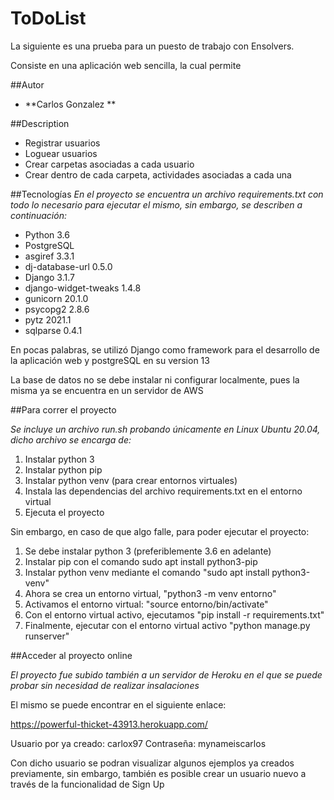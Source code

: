 # ToDoList

La siguiente es una prueba para un puesto de trabajo con Ensolvers.

Consiste en una aplicación web sencilla, la cual permite 

##Autor
* **Carlos Gonzalez **

##Description
* Registrar usuarios
* Loguear usuarios
* Crear carpetas asociadas a cada usuario
* Crear dentro de cada carpeta, actividades asociadas a cada una

##Tecnologías
_En el proyecto se encuentra un archivo requirements.txt con todo lo necesario para ejecutar el mismo, sin embargo,
se describen a continuación:_

- Python 3.6
- PostgreSQL
- asgiref 3.3.1
- dj-database-url 0.5.0
- Django 3.1.7
- django-widget-tweaks 1.4.8
- gunicorn 20.1.0
- psycopg2 2.8.6
- pytz 2021.1
- sqlparse 0.4.1

En pocas palabras, se utilizó Django como framework para el desarrollo de la aplicación web y postgreSQL en su version 13

La base de datos no se debe instalar ni configurar localmente, pues la misma ya se encuentra en un servidor de AWS

##Para correr el proyecto

_Se incluye un archivo run.sh probando únicamente en Linux Ubuntu 20.04, dicho archivo se encarga de:_

1) Instalar python 3
2) Instalar python pip
3) Instalar python venv (para crear entornos virtuales)
4) Instala las dependencias del archivo requirements.txt en el entorno virtual
5) Ejecuta el proyecto

Sin embargo, en caso de que algo falle, para poder ejecutar el proyecto:

1) Se debe instalar python 3 (preferiblemente 3.6 en adelante)
2) Instalar pip con el comando sudo apt install python3-pip
3) Instalar python venv mediante el comando "sudo apt install python3-venv"
3) Ahora se crea un entorno virtual, "python3 -m venv entorno"
4) Activamos el entorno virtual: "source entorno/bin/activate"
5) Con el entorno virtual activo, ejecutamos "pip install -r requirements.txt"
6) Finalmente, ejecutar con el entorno virtual activo "python manage.py runserver"

##Acceder al proyecto online

_El proyecto fue subido también a un servidor de Heroku en el que se puede probar sin necesidad de realizar insalaciones_

El mismo se puede encontrar en el siguiente enlace: 

https://powerful-thicket-43913.herokuapp.com/

Usuario por ya creado: carlox97
Contraseña: mynameiscarlos

Con dicho usuario se podran visualizar algunos ejemplos ya creados previamente, sin embargo, también es posible crear un usuario nuevo a través
de la funcionalidad de Sign Up
